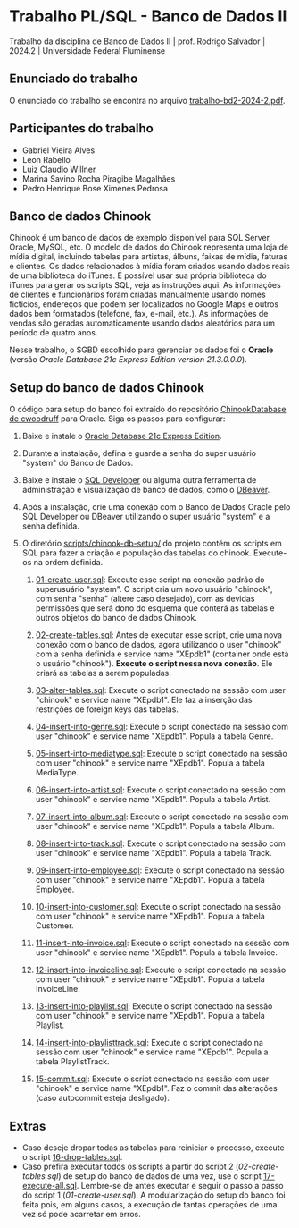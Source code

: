 # Trabalho PL/SQL - Banco de Dados II

Trabalho da disciplina de Banco de Dados II | prof. Rodrigo Salvador | 2024.2 | Universidade Federal Fluminense

## Enunciado do trabalho

O enunciado do trabalho se encontra no arquivo [trabalho-bd2-2024-2.pdf](https://github.com/LuizWillner/TrabalhoBancoDeDados2/blob/main/trabalho-bd2-2024-2.pdf).

## Participantes do trabalho

- Gabriel Vieira Alves
- Leon Rabello
- Luiz Claudio Willner
- Marina Savino Rocha Piragibe Magalhães
- Pedro Henrique Bose Ximenes Pedrosa

## Banco de dados Chinook

Chinook é um banco de dados de exemplo disponível para SQL Server, Oracle, MySQL, etc. O modelo de dados do Chinook representa uma loja de mídia digital, incluindo tabelas para artistas, álbuns, faixas de mídia, faturas e clientes. Os dados relacionados à mídia foram criados usando dados reais de uma biblioteca do iTunes. É possível usar sua própria biblioteca do iTunes para gerar os scripts SQL, veja as instruções aqui. As informações de clientes e funcionários foram criadas manualmente usando nomes fictícios, endereços que podem ser localizados no Google Maps e outros dados bem formatados (telefone, fax, e-mail, etc.). As informações de vendas são geradas automaticamente usando dados aleatórios para um período de quatro anos.

Nesse trabalho, o SGBD escolhido para gerenciar os dados foi o **Oracle** (versão _Oracle Database 21c Express Edition version 21.3.0.0.0_).

## Setup do banco de dados Chinook

O código para setup do banco foi extraído do repositório [ChinookDatabase de cwoodruff](https://github.com/cwoodruff/ChinookDatabase/blob/master/Scripts/Chinook_Oracle.sql) para Oracle. Siga os passos para configurar:

1. Baixe e instale o [Oracle Database 21c Express Edition](https://www.oracle.com/br/database/technologies/xe-downloads.html).

2. Durante a instalação, defina e guarde a senha do super usuário "system" do Banco de Dados.

3. Baixe e instale o [SQL Developer](https://www.oracle.com/database/sqldeveloper/technologies/download/) ou alguma outra ferramenta de administração e visualização de banco de dados, como o [DBeaver](https://dbeaver.io/download/).

4. Após a instalação, crie uma conexão com o Banco de Dados Oracle pelo SQL Developer ou DBeaver utilizando o super usuário "system" e a senha definida.

5. O diretório [scripts/chinook-db-setup/](https://github.com/LuizWillner/TrabalhoBancoDeDados2/tree/main/scripts/chinook-db-setup) do projeto contém os scripts em SQL para fazer a criação e população das tabelas do chinook. Execute-os na ordem definida.

   1. [01-create-user.sql](https://github.com/LuizWillner/TrabalhoBancoDeDados2/blob/main/scripts/chinook-db-setup/01-create-user.sql): Execute esse script na conexão padrão do superusuário "system". O script cria um novo usuário "chinook", com senha "senha" (altere caso desejado), com as devidas permissões que será dono do esquema que conterá as tabelas e outros objetos do banco de dados Chinook.

   2. [02-create-tables.sql](https://github.com/LuizWillner/TrabalhoBancoDeDados2/blob/main/scripts/chinook-db-setup/02-create-tables.sql): Antes de executar esse script, crie uma nova conexão com o banco de dados, agora utilizando o user "chinook" com a senha definida e service name "XEpdb1" (container onde está o usuário "chinook"). **Execute o script nessa nova conexão**. Ele criará as tabelas a serem populadas.

   3. [03-alter-tables.sql](https://github.com/LuizWillner/TrabalhoBancoDeDados2/blob/main/scripts/chinook-db-setup/03-alter-tables.sql): Execute o script conectado na sessão com user "chinook" e service name "XEpdb1". Ele faz a inserção das restrições de foreign keys das tabelas.

   4. [04-insert-into-genre.sql](https://github.com/LuizWillner/TrabalhoBancoDeDados2/blob/main/scripts/chinook-db-setup/04-insert-into-genre.sql): Execute o script conectado na sessão com user "chinook" e service name "XEpdb1". Popula a tabela Genre.

   5. [05-insert-into-mediatype.sql](https://github.com/LuizWillner/TrabalhoBancoDeDados2/blob/main/scripts/chinook-db-setup/05-insert-into-mediatype.sql): Execute o script conectado na sessão com user "chinook" e service name "XEpdb1". Popula a tabela MediaType.

   6. [06-insert-into-artist.sql](https://github.com/LuizWillner/TrabalhoBancoDeDados2/blob/main/scripts/chinook-db-setup/06-insert-into-artist.sql): Execute o script conectado na sessão com user "chinook" e service name "XEpdb1". Popula a tabela Artist.

   7. [07-insert-into-album.sql](https://github.com/LuizWillner/TrabalhoBancoDeDados2/blob/main/scripts/chinook-db-setup/07-insert-into-album.sql): Execute o script conectado na sessão com user "chinook" e service name "XEpdb1". Popula a tabela Album.

   8. [08-insert-into-track.sql](https://github.com/LuizWillner/TrabalhoBancoDeDados2/blob/main/scripts/chinook-db-setup/08-insert-into-track.sql): Execute o script conectado na sessão com user "chinook" e service name "XEpdb1". Popula a tabela Track.

   9. [09-insert-into-employee.sql](https://github.com/LuizWillner/TrabalhoBancoDeDados2/blob/main/scripts/chinook-db-setup/09-insert-into-employee.sql): Execute o script conectado na sessão com user "chinook" e service name "XEpdb1". Popula a tabela Employee.

   10. [10-insert-into-customer.sql](https://github.com/LuizWillner/TrabalhoBancoDeDados2/blob/main/scripts/chinook-db-setup/10-insert-into-customer.sql): Execute o script conectado na sessão com user "chinook" e service name "XEpdb1". Popula a tabela Customer.

   11. [11-insert-into-invoice.sql](https://github.com/LuizWillner/TrabalhoBancoDeDados2/blob/main/scripts/chinook-db-setup/11-insert-into-invoice.sql): Execute o script conectado na sessão com user "chinook" e service name "XEpdb1". Popula a tabela Invoice.

   12. [12-insert-into-invoiceline.sql](https://github.com/LuizWillner/TrabalhoBancoDeDados2/blob/main/scripts/chinook-db-setup/12-insert-into-invoiceline.sql): Execute o script conectado na sessão com user "chinook" e service name "XEpdb1". Popula a tabela InvoiceLine.

   13. [13-insert-into-playlist.sql](https://github.com/LuizWillner/TrabalhoBancoDeDados2/blob/main/scripts/chinook-db-setup/13-insert-into-playlist.sql): Execute o script conectado na sessão com user "chinook" e service name "XEpdb1". Popula a tabela Playlist.

   14. [14-insert-into-playlisttrack.sql](https://github.com/LuizWillner/TrabalhoBancoDeDados2/blob/main/scripts/chinook-db-setup/14-insert-into-playlisttrack.sql): Execute o script conectado na sessão com user "chinook" e service name "XEpdb1". Popula a tabela PlaylistTrack.

   15. [15-commit.sql](https://github.com/LuizWillner/TrabalhoBancoDeDados2/blob/main/scripts/chinook-db-setup/15-commit.sql): Execute o script conectado na sessão com user "chinook" e service name "XEpdb1". Faz o commit das alterações (caso autocommit esteja desligado).

## Extras

- Caso deseje dropar todas as tabelas para reiniciar o processo, execute o script [16-drop-tables.sql](https://github.com/LuizWillner/TrabalhoBancoDeDados2/blob/main/scripts/chinook-db-setup/16-drop-tables.sql).
- Caso prefira executar todos os scripts a partir do script 2 (_02-create-tables.sql_) de setup do banco de dados de uma vez, use o script [17-execute-all.sql](https://github.com/LuizWillner/TrabalhoBancoDeDados2/blob/main/scripts/chinook-db-setup/17-execute-all.sql). Lembre-se de antes executar e seguir o passo a passo do script 1 (_01-create-user.sql_). A modularização do setup do banco foi feita pois, em alguns casos, a execução de tantas operações de uma vez só pode acarretar em erros.
